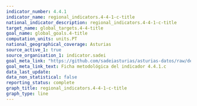 ```yaml
---
indicator_number: 4.4.1
indicator_name: regional_indicators.4-4-1-c-title
national_indicator_description: regional_indicators.4-4-1-c-title
target_name: global_targets.4-4-title
goal_name: global_goals.4-title
computation_units: units.PT
national_geographical_coverage: Asturias
source_active_1: true
source_organisation_1: indicator.sadei
goal_meta_link: "https://github.com/sadeiasturias/asturias-datos/raw/develop/descargas/metodologia/4.4.1.c.pdf"
goal_meta_link_text: Ficha metodológica del indicador 4.4.1.c
data_last_update:  
data_non_statistical: false
reporting_status: complete
graph_title: regional_indicators.4-4-1-c-title
graph_type: line
---
```

